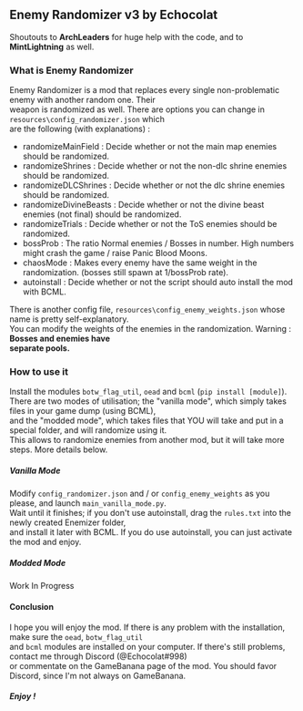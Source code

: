 ## Enemy Randomizer v3 by Echocolat

Shoutouts to __ArchLeaders__ for huge help with the code, and to __MintLightning__ as well.

### What is Enemy Randomizer

Enemy Randomizer is a mod that replaces every single non-problematic enemy with another random one. Their  
weapon is randomized as well. There are options you can change in `resources\config_randomizer.json` which  
are the following (with explanations) :  
* randomizeMainField : Decide whether or not the main map enemies should be randomized.
* randomizeShrines : Decide whether or not the non-dlc shrine enemies should be randomized.
* randomizeDLCShrines : Decide whether or not the dlc shrine enemies should be randomized.
* randomizeDivineBeasts : Decide whether or not the divine beast enemies (not final) should be randomized.
* randomizeTrials : Decide whether or not the ToS enemies should be randomized.
* bossProb : The ratio Normal enemies / Bosses in number. High numbers might crash the game / raise Panic Blood Moons.
* chaosMode : Makes every enemy have the same weight in the randomization. (bosses still spawn at 1/bossProb rate).
* autoinstall : Decide whether or not the script should auto install the mod with BCML.

There is another config file, `resources\config_enemy_weights.json` whose name is pretty self-explanatory.  
You can modify the weights of the enemies in the randomization. Warning : __Bosses and enemies have__  
__separate pools.__  

### How to use it

Install the modules `botw_flag_util`, `oead` and `bcml` (`pip install [module]`).  
There are two modes of utilisation; the "vanilla mode", which simply takes files in your game dump (using BCML),  
and the "modded mode", which takes files that YOU will take and put in a special folder, and will randomize using it.  
This allows to randomize enemies from another mod, but it will take more steps. More details below.  

##### Vanilla Mode

Modify `config_randomizer.json` and / or `config_enemy_weights` as you please, and launch `main_vanilla_mode.py`.  
Wait until it finishes; if you don't use autoinstall, drag the `rules.txt` into the newly created Enemizer folder,  
and install it later with BCML. If you do use autoinstall, you can just activate the mod and enjoy.

##### Modded Mode

Work In Progress

#### Conclusion

I hope you will enjoy the mod. If there is any problem with the installation, make sure the `oead`, `botw_flag_util`  
and `bcml` modules are installed on your computer. If there's still problems, contact me through Discord (@Echocolat#998)  
or commentate on the GameBanana page of the mod. You should favor Discord, since I'm not always on GameBanana.  

##### Enjoy !